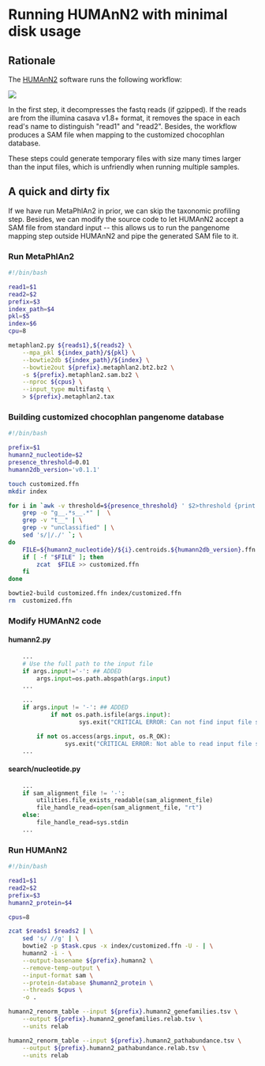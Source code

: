 # Running HUMAnN2 with minimal disk usage

## Rationale

The [HUMAnN2](https://bitbucket.org/biobakery/humann2/wiki/Home) software runs the following workflow:

![](http://huttenhower.sph.harvard.edu/sites/default/files/humann2_diamond_500x500.jpg)

In the first step, it decompresses the fastq reads (if gzipped). If the reads are from the illumina casava v1.8+ format, it removes the space in each read's name to distinguish "read1" and "read2". Besides, the workflow produces a SAM file when mapping to the customized chocophlan database.

These steps could generate temporary files with size many times larger than the input files, which is unfriendly when running multiple samples.


## A quick and dirty fix

If we have run MetaPhlAn2 in prior, we can skip the taxonomic profiling step. Besides, we can modify the source code to let HUMAnN2 accept a SAM file from standard input -- this allows us to run the pangenome mapping step outside HUMAnN2 and pipe the generated SAM file to it.

### Run MetaPhlAn2

```sh
#!/bin/bash

read1=$1
read2=$2
prefix=$3
index_path=$4
pkl=$5
index=$6
cpu=8

metaphlan2.py ${reads1},${reads2} \
    --mpa_pkl ${index_path}/${pkl} \
    --bowtie2db ${index_path}/${index} \
    --bowtie2out ${prefix}.metaphlan2.bt2.bz2 \
    -s ${prefix}.metaphlan2.sam.bz2 \
    --nproc ${cpus} \
    --input_type multifastq \
    > ${prefix}.metaphlan2.tax 
```

### Building customized chocophlan pangenome database

```sh
#!/bin/bash

prefix=$1
humann2_nucleotide=$2
presence_threshold=0.01
humann2db_version='v0.1.1'

touch customized.ffn
mkdir index

for i in `awk -v threshold=${presence_threshold} ' $2>threshold {print $1}' ${prefix}.metaphlan2_tax | \
    grep -o "g__.*s__.*" |  \
    grep -v "t__" | \
    grep -v "unclassified" | \
    sed 's/|/./' `; \
do 
    FILE=${humann2_nucleotide}/${i}.centroids.${humann2db_version}.ffn.gz
    if [ -f "$FILE" ]; then
        zcat  $FILE >> customized.ffn
    fi
done 

bowtie2-build customized.ffn index/customized.ffn
rm  customized.ffn
```

### Modify HUMAnN2 code

#### humann2.py

```python
	...
	# Use the full path to the input file
    if args.input!='-': ## ADDED
        args.input=os.path.abspath(args.input)
	...
```

```python
    ...
    if args.input != '-': ## ADDED
            if not os.path.isfile(args.input):
	                sys.exit("CRITICAL ERROR: Can not find input file selected: "+ args.input)

        if not os.access(args.input, os.R_OK):
	            sys.exit("CRITICAL ERROR: Not able to read input file selected: " + args.input)
    ...
```

#### search/nucleotide.py

```python
	...
    if sam_alignment_file != '-':
        utilities.file_exists_readable(sam_alignment_file)
        file_handle_read=open(sam_alignment_file, "rt")
    else:
        file_handle_read=sys.stdin
	...
```

### Run HUMAnN2

```sh
#!/bin/bash

read1=$1
read2=$2
prefix=$3
humann2_protein=$4

cpus=8

zcat $reads1 $reads2 | \
    sed 's/ //g' | \
    bowtie2 -p $task.cpus -x index/customized.ffn -U - | \
    humann2 -i - \
    --output-basename ${prefix}.humann2 \
    --remove-temp-output \
    --input-format sam \
    --protein-database $humann2_protein \
    --threads $cpus \
    -o .

humann2_renorm_table --input ${prefix}.humann2_genefamilies.tsv \
    --output ${prefix}.humann2_genefamilies.relab.tsv \
    --units relab

humann2_renorm_table --input ${prefix}.humann2_pathabundance.tsv \
    --output ${prefix}.humann2_pathabundance.relab.tsv \
    --units relab 

```

